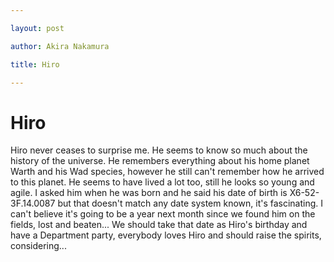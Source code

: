 ```yaml
---

layout: post

author: Akira Nakamura

title: Hiro

---
```


# Hiro

Hiro never ceases to surprise me. He seems to know so much about the history of the universe. He remembers everything about his home planet Warth and his Wad species, however he still can't remember how he arrived to this planet. He seems to have lived a lot too, still he looks so young and agile. I asked him when he was born and he said his date of birth is X6-52-3F.14.0087 but that doesn't match any date system known, it's fascinating.
I can't believe it's going to be a year next month since we found him on the fields, lost and beaten... We should take that date as Hiro's birthday and have a Department party, everybody loves Hiro and should raise the spirits, considering...

